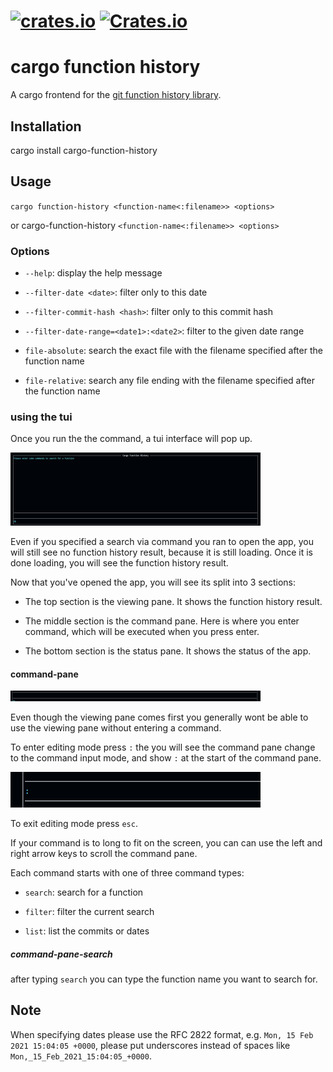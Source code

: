 # [![crates.io](https://img.shields.io/crates/v/cargo-function-history.svg?label=latest%20version)](https://crates.io/crates/cargo-function-history) [![Crates.io](https://img.shields.io/crates/d/cargo-function-history?label=crates.io%20downloads)](https://crates.io/crates/cargo-function-history)

# cargo function history

A cargo frontend for the [git function history library](https://crates.io/crates/git-function-history).

## Installation

cargo install cargo-function-history

## Usage

`cargo function-history <function-name<:filename>> <options>`

or cargo-function-history `<function-name<:filename>> <options>`

### Options

- `--help`: display the help message

- `--filter-date <date>`: filter only to this date

- `--filter-commit-hash <hash>`: filter only to this commit hash

- `--filter-date-range=<date1>:<date2>`: filter to the given date range

- `file-absolute`: search the exact file with the filename specified after the function name

- `file-relative`: search any file ending with the filename specified after the function name

### using the tui

Once you run the the command, a tui interface will pop up.

<img src="https://raw.githubusercontent.com/mendelsshop/git_function_history/main/cargo-function-history/resources/screenshots/startup.png" width="400">

Even if you specified a search via command you ran to open the app, you will still see no function history result, because it is still loading. Once it is done loading, you will see the function history result.

Now that you've opened the app, you will see its split into 3 sections:

- The top section is the viewing pane. It shows the function history result.

- The middle section is the command pane. Here is where you enter command, which will be executed when you press enter.

- The bottom section is the status pane. It shows the status of the app.

#### command-pane

<img src="https://raw.githubusercontent.com/mendelsshop/git_function_history/main/cargo-function-history/resources/screenshots/command-pane.png" width="400">

Even though the viewing pane comes first you generally wont be able to use the viewing pane without entering a command.

To enter editing mode press `:` the you will see the command pane change to the command input mode, and show `:` at the start of the command pane.

<img src="https://raw.githubusercontent.com/mendelsshop/git_function_history/main/cargo-function-history/resources/screenshots/command-pane-input.png" width="400">

To exit editing mode press `esc`.

If your command is to long to fit on the screen, you can can use the left and right arrow keys to scroll the command pane.

Each command starts with one of three command types:

- `search`: search for a function

- `filter`: filter the current search

- `list`: list the commits or dates

##### command-pane-search

after typing `search` you can type the function name you want to search for.

## Note

When specifying dates please use the RFC 2822 format, e.g. `Mon, 15 Feb 2021 15:04:05 +0000`, please put underscores instead of spaces like `Mon,_15_Feb_2021_15:04:05_+0000`.
